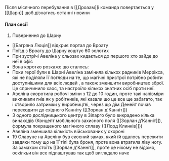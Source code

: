 Після місячного перебування в [[Дроаам]]і команда повертається у [[Шарн]] щоб дізнатись останні новини

#### План сесії
1. Повернення до Шарну 
- [[Багряна Люція]] відкриє портал до Вроату
- Поїзд з Вроату до Шарну коштує 60 золотих
- При зустрічі Авеліна у сльозах кидається до першого хто зайде до неї в офіс
- Вона коротко розкаже що сталось:
- Поки герої були в Шарні Авеліна замінила кількох радників Меррікса, які не поділяли її погляди на те, що магічні пристрої потрібно робити доступнішими для всіх людей , а також зменшити виробництво зброї. Це спричинило хаос, та настроїло кількох знатних осіб проти неї.
- Авеліна скоротила робочі зміни з 12 до 10 годин, проте такі напівміри викликали гнів як у робітників, які казали що це все ще забагато, так і створило затримки у виробництві, через що дім Денейт почав переходити до східного Канніту ([[Зорлан д'Канніт]])
- З одного дослідницького центру в Зіларґо було викрадено кілька винаходів (Концепт мобільного захисного поля ([[Зорлан д'Канніт]]), формула покращеного магічного сплаву ([[Лорд Клинків]]))
- Авеліна зменшила кількість військованих у охороні
- 19 Оларуне на Авеліну був скоєний замах, який їй вдалось пережити завдяки тому що на її тілі була броня, проте вона втратила ліву ногу. За замахом стоїть [[Зорлан д'Канніт]], проте це нікому не відомо, оскілкьи він все підлаштував так щоб виглядало наче 